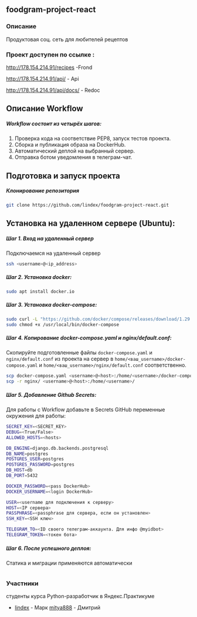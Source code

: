 
## foodgram-project-react
### Описание
Продуктовая соц. сеть для любителей рецептов

### Проект доступен по ссылке :
http://178.154.214.91/recipes -Frond

http://178.154.214.91/api/ - Api

http://178.154.214.91/api/docs/ - Redoc






## Описание Workflow

##### Workflow состоит из четырёх шагов:

1. Проверка кода на соответствие PEP8, запуск тестов проекта.
2. Сборка и публикация образа на DockerHub.
3. Автоматический деплой на выбранный сервер.
4. Отправка ботом уведомления в телеграм-чат.


## Подготовка и запуск проекта
##### Клонирование репозитория
```bash
git clone https://github.com/lindex/foodgram-project-react.git
```

## Установка на удаленном сервере (Ubuntu):
##### Шаг 1. Вход на удаленный сервер
Подключаемся на удаленный сервер
```bash
ssh <username>@<ip_address>
```

##### Шаг 2. Установка docker:

```bash
sudo apt install docker.io 
```

##### Шаг 3. Установка docker-compose:

```bash
sudo curl -L "https://github.com/docker/compose/releases/download/1.29.2/docker-compose-$(uname -s)-$(uname -m)" -o /usr/local/bin/docker-compose
sudo chmod +x /usr/local/bin/docker-compose
```

##### Шаг 4. Копирование docker-compose.yaml и nginx/default.conf:
Скопируйте подготовленные файлы `docker-compose.yaml` и `nginx/default.conf` из проекта на сервер в `home/<ваш_username>/docker-compose.yaml` и `home/<ваш_username>/nginx/default.conf` соответственно.


```bash
scp docker-compose.yaml <username>@<host>:/home/<username>/docker-compose.yaml
scp -r nginx/ <username>@<host>:/home/<username>/
```

##### Шаг 5.  Добавление Github Secrets:
Для работы с Workflow добавьте в Secrets GitHub переменные окружения для работы:
```bash
SECRET_KEY=<SECRET_KEY>
DEBUG=<True/False>
ALLOWED_HOSTS=<hosts>

DB_ENGINE=django.db.backends.postgresql
DB_NAME=postgres
POSTGRES_USER=postgres
POSTGRES_PASSWORD=postgres
DB_HOST=db
DB_PORT=5432

DOCKER_PASSWORD=<pass DockerHub>
DOCKER_USERNAME=<login DockerHub>

USER=<username для подключения к серверу>
HOST=<IP сервера>
PASSPHRASE=<passphrase для сервера, если он установлен>
SSH_KEY=<SSH ключ>

TELEGRAM_TO=<ID своего телеграм-аккаунта. Для инфо @myidbot>
TELEGRAM_TOKEN=<токен бота>
```

##### Шаг 6. После успешного деплоя:

Статика и миграции применяются автоматически
```
```
### Участники

студенты курса Python-разработчик в Яндекс.Практикуме
- [lindex](https://github.com/lindex/) - Марк
[mitya888](https://github.com/mitya888/) - Дмитрий
